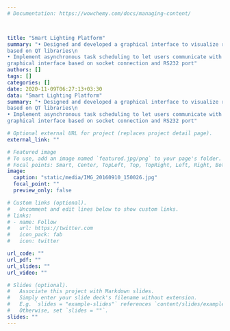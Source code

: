 ```yaml
---
# Documentation: https://wowchemy.com/docs/managing-content/



title: "Smart Lighting Platform"
summary: "• Designed and developed a graphical interface to visualize real time data in personalized graphs and charts
based on QT libraries\n
• Implement asynchronous task scheduling to let users communicate with the equipment’s through a
graphical interface based on socket connection and RS232 port"
authors: []
tags: []
categories: []
date: 2020-11-09T06:27:13+03:30
data: "Smart Lighting Platform"
summary: "• Designed and developed a graphical interface to visualize real time data in personalized graphs and charts
based on QT libraries\n
• Implement asynchronous task scheduling to let users communicate with the equipment’s through a
graphical interface based on socket connection and RS232 port"

# Optional external URL for project (replaces project detail page).
external_link: ""

# Featured image
# To use, add an image named `featured.jpg/png` to your page's folder.
# Focal points: Smart, Center, TopLeft, Top, TopRight, Left, Right, BottomLeft, Bottom, BottomRight.
image:
  caption: "static/media/IMG_20160910_150026.jpg"
  focal_point: ""
  preview_only: false

# Custom links (optional).
#   Uncomment and edit lines below to show custom links.
# links:
# - name: Follow
#   url: https://twitter.com
#   icon_pack: fab
#   icon: twitter

url_code: ""
url_pdf: ""
url_slides: ""
url_video: ""

# Slides (optional).
#   Associate this project with Markdown slides.
#   Simply enter your slide deck's filename without extension.
#   E.g. `slides = "example-slides"` references `content/slides/example-slides.md`.
#   Otherwise, set `slides = ""`.
slides: ""
---
```

